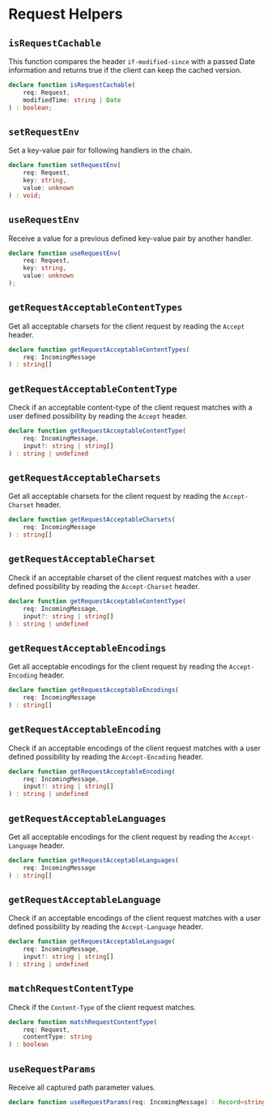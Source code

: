 # Request Helpers

## `isRequestCachable`

This function compares the header `if-modified-since` with a passed Date information
and returns true if the client can keep the cached version.

```typescript
declare function isRequestCachable(
    req: Request, 
    modifiedTime: string | Date
) : boolean;
```

## `setRequestEnv`

Set a key-value pair for following handlers in the chain.

```typescript
declare function setRequestEnv(
    req: Request,
    key: string,
    value: unknown
) : void;
```

## `useRequestEnv`

Receive a value for a previous defined key-value pair by another handler.

```typescript
declare function useRequestEnv(
    req: Request,
    key: string,
    value: unknown
);
```

## `getRequestAcceptableContentTypes`

Get all acceptable charsets for the client request by reading the `Accept` header.

```typescript
declare function getRequestAcceptableContentTypes(
    req: IncomingMessage
) : string[]
```

## `getRequestAcceptableContentType`

Check if an acceptable content-type of the client request matches with
a user defined possibility by reading the `Accept` header.

```typescript
declare function getRequestAcceptableContentType(
    req: IncomingMessage,
    input?: string | string[]
) : string | undefined
```

## `getRequestAcceptableCharsets`

Get all acceptable charsets for the client request by reading the `Accept-Charset` header.

```typescript
declare function getRequestAcceptableCharsets(
    req: IncomingMessage
) : string[]
```

## `getRequestAcceptableCharset`

Check if an acceptable charset of the client request matches with
a user defined possibility by reading the `Accept-Charset` header.

```typescript
declare function getRequestAcceptableContentType(
    req: IncomingMessage,
    input?: string | string[]
) : string | undefined
```

## `getRequestAcceptableEncodings`

Get all acceptable encodings for the client request by reading the `Accept-Encoding` header.

```typescript
declare function getRequestAcceptableEncodings(
    req: IncomingMessage
) : string[]
```

## `getRequestAcceptableEncoding`

Check if an acceptable encodings of the client request matches with
a user defined possibility by reading the `Accept-Encoding` header.

```typescript
declare function getRequestAcceptableEncoding(
    req: IncomingMessage,
    input?: string | string[]
) : string | undefined
```

## `getRequestAcceptableLanguages`

Get all acceptable encodings for the client request by reading the `Accept-Language` header.

```typescript
declare function getRequestAcceptableLanguages(
    req: IncomingMessage
) : string[]
```

## `getRequestAcceptableLanguage`

Check if an acceptable encodings of the client request matches with
a user defined possibility by reading the `Accept-Language` header.

```typescript
declare function getRequestAcceptableLanguage(
    req: IncomingMessage,
    input?: string | string[]
) : string | undefined
```

## `matchRequestContentType`

Check if the `Content-Type` of the client request matches.

```typescript
declare function matchRequestContentType(
    req: Request, 
    contentType: string
) : boolean
```

## `useRequestParams`

Receive all captured path parameter values.

```typescript
declare function useRequestParams(req: IncomingMessage) : Record<string, any>;
```
